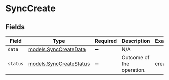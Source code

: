 # SyncCreate


## Fields

| Field                                                    | Type                                                     | Required                                                 | Description                                              | Example                                                  |
| -------------------------------------------------------- | -------------------------------------------------------- | -------------------------------------------------------- | -------------------------------------------------------- | -------------------------------------------------------- |
| `data`                                                   | [models.SyncCreateData](../models/synccreatedata.md)     | :heavy_minus_sign:                                       | N/A                                                      |                                                          |
| `status`                                                 | [models.SyncCreateStatus](../models/synccreatestatus.md) | :heavy_minus_sign:                                       | Outcome of the operation.                                | created                                                  |